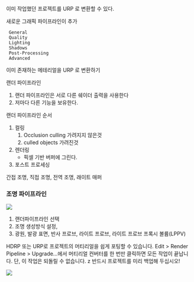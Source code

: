 이미 작업했던 프로젝트를 URP 로 변환할 수 있다.

새로운 그래픽 파이프라인이 추가
```
 General 
 Quality 
 Lighting 
 Shadows 
 Post-Processing 
 Advanced 
```

이미 존재하는 메테리얼을 URP 로 변환하기

랜더 파이프라인
1. 랜더 파이프라인은 서로 다른 쉐이더 출력을 사용한다
2. 저마다 다른 기능을 보유한다.

랜더 파이프라인 순서
1. 컬링
   1. Occlusion culling 가려지지 않은것
   2. culled objects 가려진것
2. 렌더링
   * 픽셀 기반 버퍼에 그린다.
3. 포스트 프로세싱


간접 조명, 직접 조명, 전역 조명, 래이트 매퍼

### 조명 파이프라인

![](2023-02-27-17-05-08.png)

1. 랜더파이프라인 선택
2. 조명 생성방식 설정,
3. 광원, 발광 표면, 반사 프로브, 라이트 프로브, 라이트 프로브 프록시 볼륨(LPPV)

HDRP 또는 URP로 프로젝트의 머티리얼을 쉽게 포팅할 수 있습니다. 
Edit > Render Pipeline > Upgrade…에서 머티리얼 컨버터를 한 번만 클릭하면 모든 작업이 끝납니다. 단, 이 작업은 되돌릴 수 없습니다. z
반드시 프로젝트를 미리 백업해 두십시오!

![](2023-02-27-17-10-45.png)